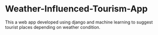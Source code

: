 # Weather-Influenced-Tourism-App
This a web app developed using django and machine learning to suggest tourist places depending on weather condition.
